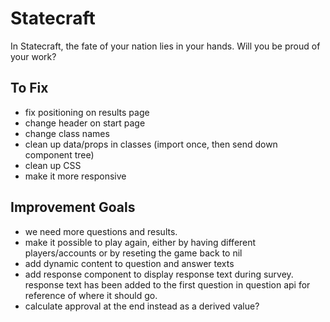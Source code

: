 # Statecraft

In Statecraft, the fate of your nation lies in your hands. Will you be proud of your work?

## To Fix

* fix positioning on results page
* change header on start page
* change class names
* clean up data/props in classes (import once, then send down component tree)
* clean up CSS
* make it more responsive

## Improvement Goals

* we need more questions and results.
* make it possible to play again, either by having different players/accounts or by reseting the game back to nil
* add dynamic content to question and answer texts
* add response component to display response text during survey. response text has been added to the first question in question api for reference of where it should go.
* calculate approval at the end instead as a derived value?
